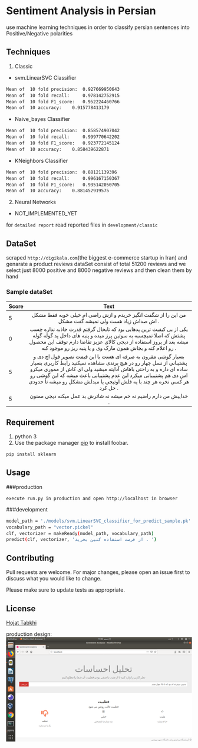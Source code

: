 # Sentiment Analysis in Persian
use machine learning techniques in order to classify persian sentences into Positive/Negative polarities

## Techniques
1. Classic
* svm.LinearSVC  Classifier
```bash
Mean of  10 fold precision:	 0.927669950643
Mean of  10 fold recall:	 0.978142752915
Mean of  10 fold F1_score:	 0.952224460766
Mean of  10 accuracy:	 0.915778413179
```
* Naive_bayes  Classifier
```bash
Mean of  10 fold precision:	 0.858574907042
Mean of  10 fold recall:	 0.999770642202
Mean of  10 fold F1_score:	 0.923772145124
Mean of  10 accuracy:	 0.858439622871
```
* KNeighbors  Classifier
```bash
Mean of  10 fold precision:	 0.88121139396
Mean of  10 fold recall:	 0.996167150367
Mean of  10 fold F1_score:	 0.935142050705
Mean of  10 accuracy:	 0.881452919575
```
2. Neural Networks
* NOT_IMPLEMENTED_YET

for `detailed report` read reported files in `development/classic`
## DataSet
scraped `http://digikala.com`(the biggest e-commerce startup in Iran) and genarate a product reviews dataSet consist of total 51200 reviews and we select just 8000 positive and 8000 negative reviews and then clean them by hand

### Sample dataSet
| Score        | Text                                                                                        |
| ------------- |:------------------------------------------------------------------------------------------:|
| 5      | من این را از شگفت انگیز خریدم و ازش راضی ام خیلی خوبه فقط مشکل اش صداش زیاد هست ولی نمیشه گفت مشکل . |
| 0      | یکی از بی کیفیت ترین پدهایی بود که تابحال گرفتم قدرت جاذبه نداره چسب پشتش که اصلا نمیچسبه به سوتین پرز میده و پنبه های داخل پد گوله گوله میشه بعد از یروز استفاده از دیجی کالای عزیز تقاضا دارم توقف این محصول رو اعلام کنه و بجاش همون مارک وی و یا پنبه ریز رو موجود کنه . |
| 5      | بسیار گوشی مقرون به صرفه ای هست با این قیمت تصویر فول اچ دی و پشتیبانی از نسل چهار رو در هیچ برندی مشاهده نمیکنید رابط کاربری بسیار ساده ای داره و به راحتی باهاش آداپته میشید ولی ای کاش از مموری میکرو اس دی هم پشتیببانی میکرد این عدم پشتیبانی باعث میشه که این گوشی رو هر کسی نخره هر چند با یه فلش اوتیجی یا مبدلش مشکل رو میشه تا حدودی حل کرد . |
| 5      | خداییش من دارم راضیم نه خم میشه نه شاترش بد عمل میکنه دیجی ممنون . |

## Requirement
1. python 3
2. Use the package manager [pip](https://pip.pypa.io/en/stable/) to install foobar.

```bash
pip install sklearn
```

## Usage
###production
```
execute run.py in production and open http://localhost in browser
```
###development
```bash
model_path = './models/svm.LinearSVC_classifier_for_predict_sample.pk'
vocabulary_path = "vector.pickel"
clf, vectorizer = makeReady(model_path, vocabulary_path)
predict(clf, vectorizer, '﻿از فرصت استفاده کنین بخرید . ')
```
## Contributing
Pull requests are welcome. For major changes, please open an issue first to discuss what you would like to change.

Please make sure to update tests as appropriate.

## License
[Hojat Tabkhi](https://)

production design: 
![production mode app view][logo]

[logo]: https://github.com/hojattabkhi/sentimentAnalysis/blob/master/production/templates/page.png "production mode app view"
